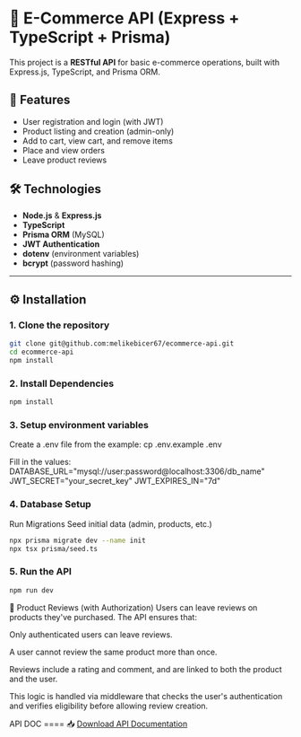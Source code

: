 # 🛒 E-Commerce API (Express + TypeScript + Prisma)

This project is a **RESTful API** for basic e-commerce operations, built with Express.js, TypeScript, and Prisma ORM.

## 🚀 Features

- User registration and login (with JWT)
- Product listing and creation (admin-only)
- Add to cart, view cart, and remove items
- Place and view orders
- Leave product reviews

## 🛠 Technologies

- **Node.js** & **Express.js**
- **TypeScript**
- **Prisma ORM** (MySQL)
- **JWT Authentication**
- **dotenv** (environment variables)
- **bcrypt** (password hashing)

---

## ⚙️ Installation

### 1. Clone the repository

```bash
git clone git@github.com:melikebicer67/ecommerce-api.git
cd ecommerce-api
npm install
```



### 2. Install Dependencies
```bash
npm install
```

### 3. Setup environment variables
Create a .env file from the example:
cp .env.example .env

Fill in the values:
DATABASE_URL="mysql://user:password@localhost:3306/db_name"
JWT_SECRET="your_secret_key"
JWT_EXPIRES_IN="7d"

### 4. Database Setup
Run Migrations
Seed initial data (admin, products, etc.)

```bash
npx prisma migrate dev --name init
npx tsx prisma/seed.ts
```

### 5. Run the API
```bash
npm run dev
```

💬 Product Reviews (with Authorization)
Users can leave reviews on products they've purchased.
The API ensures that:

Only authenticated users can leave reviews.

A user cannot review the same product more than once.

Reviews include a rating and comment, and are linked to both the product and the user.

This logic is handled via middleware that checks the user's authentication and verifies eligibility before allowing review creation.


API DOC ==== 📥 [Download API Documentation](./docs/ecommerceApiDoc.pdf)

